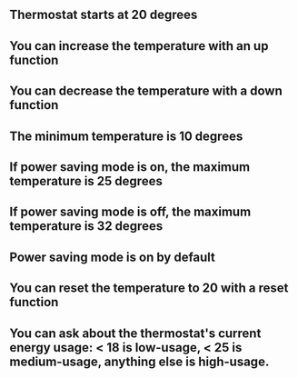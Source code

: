 ## Thermostat starts at 20 degrees
## You can increase the temperature with an up function
## You can decrease the temperature with a down function
## The minimum temperature is 10 degrees
## If power saving mode is on, the maximum temperature is 25 degrees
## If power saving mode is off, the maximum temperature is 32 degrees
## Power saving mode is on by default
## You can reset the temperature to 20 with a reset function
## You can ask about the thermostat's current energy usage: < 18 is low-usage, < 25 is medium-usage, anything else is high-usage.
